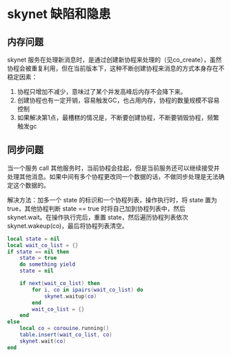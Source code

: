 # skynet 缺陷和隐患


## 内存问题

skynet 服务在处理新消息时，是通过创建新协程来处理的（见co_create），虽然协程会被重复利用，但在当前版本下，这种不断创建协程来消息的方式本身存在不稳定因素：
1. 协程只增加不减少，意味过了某个并发高峰后内存不会降下来。
2. 创建协程也有一定开销，容易触发GC，也占用内存，协程的数量规模不容易控制
3. 如果解决第1点，最槽糕的情况是，不断要创建协程，不断要销毁协程，频繁触发gc

## 同步问题

当一个服务 call 其他服务时，当前协程会挂起，但是当前服务还可以继续接受并处理其他消息。如果中间有多个协程更改同一个数据的话，不做同步处理是无法确定这个数据的。

解决方法：加多一个 state 的标识和一个协程列表，操作执行时，将 state 置为 true，其他协程判断 state == true 时将自己加到协程列表中，然后 skynet.wait。在操作执行完后，重置 state，然后遍历协程列表依次 skynet.wakeup(co)，最后将协程列表清空。

``` lua
local state = nil
local wait_co_list = {}
if state == nil then
    state = true
    do something yield
    state = nil

    if next(wait_co_list) then
        for i, co in ipairs(wait_co_list) do
            skynet.waitup(co)
        end
        wait_co_list = {}
    end
else
    local co = corouine.running()
    table.insert(wait_co_list, co)
    skynet.wait(co)
end
```

